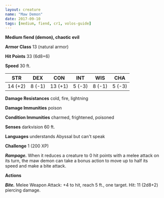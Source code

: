 ```yaml
---
layout: creature
name: "Maw Demon"
date: 2017-09-10
tags: [medium, fiend, cr1, volos-guide]
---
```


**Medium fiend (demon), chaotic evil**

**Armor Class** 13 (natural armor)

**Hit Points** 33 (6d8+6)

**Speed** 30 ft.

|   STR   |   DEX   |   CON   |   INT   |   WIS   |   CHA   |
|:-----:|:-----:|:-----:|:-----:|:-----:|:-----:|
| 14 (+2) | 8 (-1) | 13 (+1) | 5 (-3) | 8 (-1) | 5 (-3) |

**Damage Resistances** cold, fire, lightning

**Damage Immunities** poison

**Condition Immunities** charmed, frightened, poisoned

**Senses** darkvision 60 ft.

**Languages** understands Abyssal but can't speak

**Challenge** 1 (200 XP)

***Rampage.*** When it reduces a creature to 0 hit points with a melee attack on its turn, the maw demon can take a bonus action to move up to half its speed and make a bite attack.

**Actions**

***Bite.*** Melee Weapon Attack: +4 to hit, reach 5 ft., one target. Hit: 11 (2d8+2) piercing damage.

